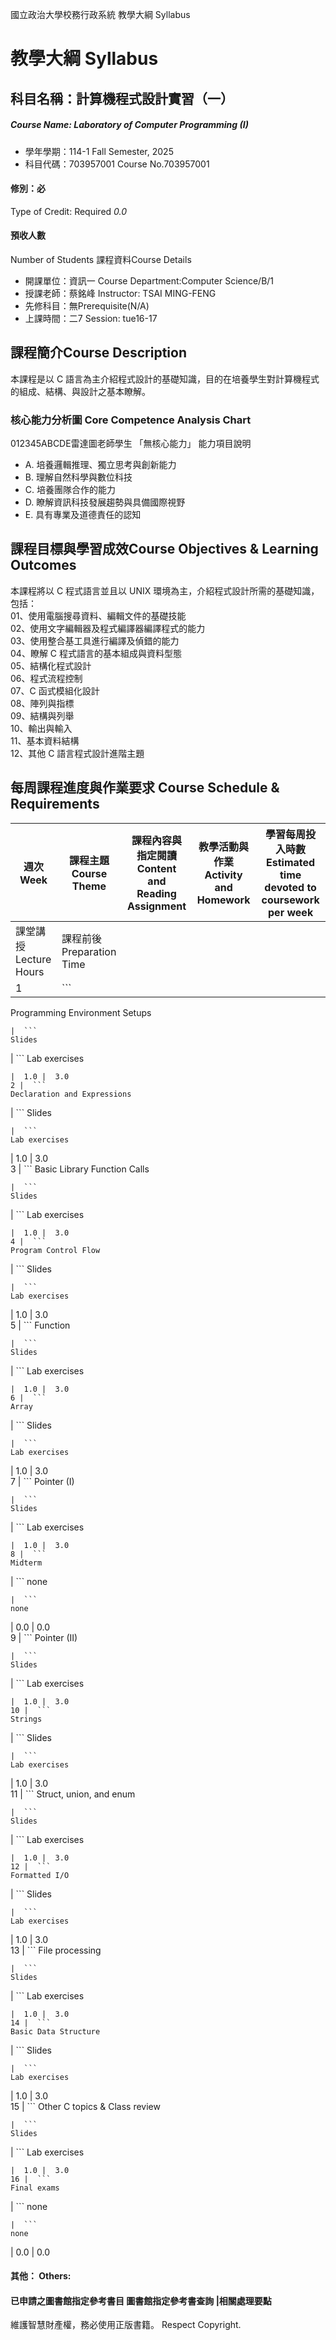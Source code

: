 國立政治大學校務行政系統 教學大綱 Syllabus
# 教學大綱 Syllabus
##  科目名稱：計算機程式設計實習（一）
#####  Course Name: Laboratory of Computer Programming (I)
  * 學年學期：114-1 Fall Semester, 2025 
  * 科目代碼：703957001 Course No.703957001
#### 修別：必
Type of Credit: Required 
_0.0_
#### 預收人數
Number of Students
課程資料Course Details
  * 開課單位：資訊一 Course Department:Computer Science/B/1 
  * 授課老師：蔡銘峰 Instructor: TSAI MING-FENG 
  * 先修科目：無Prerequisite(N/A)
  * 上課時間：二7 Session: tue16-17
##  課程簡介Course Description
本課程是以 C 語言為主介紹程式設計的基礎知識，目的在培養學生對計算機程式的組成、結構、與設計之基本瞭解。
###  核心能力分析圖 Core Competence Analysis Chart
012345ABCDE雷達圖老師學生
「無核心能力」 
能力項目說明
  * A. 培養邏輯推理、獨立思考與創新能力
  * B. 理解自然科學與數位科技
  * C. 培養團隊合作的能力
  * D. 瞭解資訊科技發展趨勢與具備國際視野
  * E. 具有專業及道德責任的認知
##  課程目標與學習成效Course Objectives & Learning Outcomes 
本課程將以 C 程式語言並且以 UNIX 環境為主，介紹程式設計所需的基礎知識，包括：   
01、使用電腦搜尋資料、編輯文件的基礎技能   
02、使用文字編輯器及程式編譯器編譯程式的能力   
03、使用整合基工具進行編譯及偵錯的能力   
04、瞭解 C 程式語言的基本組成與資料型態   
05、結構化程式設計   
06、程式流程控制   
07、C 函式模組化設計   
08、陣列與指標   
09、結構與列舉   
10、輸出與輸入   
11、基本資料結構   
12、其他 C 語言程式設計進階主題
##  每周課程進度與作業要求 Course Schedule & Requirements
週次Week | 課程主題Course Theme | 課程內容與指定閱讀Content and Reading Assignment | 教學活動與作業Activity and Homework | 學習每周投入時數Estimated time devoted to coursework per week  
---|---|---|---|---  
課堂講授Lecture Hours | 課程前後Preparation Time  
1 |  ```
Programming Environment Setups
```
|  ```
Slides
```
|  ```
Lab exercises
```
|  1.0 |  3.0  
2 |  ```
Declaration and Expressions
```
|  ```
Slides
```
|  ```
Lab exercises
```
|  1.0 |  3.0  
3 |  ```
Basic Library Function Calls
```
|  ```
Slides
```
|  ```
Lab exercises
```
|  1.0 |  3.0  
4 |  ```
Program Control Flow
```
|  ```
Slides
```
|  ```
Lab exercises
```
|  1.0 |  3.0  
5 |  ```
Function
```
|  ```
Slides
```
|  ```
Lab exercises
```
|  1.0 |  3.0  
6 |  ```
Array
```
|  ```
Slides
```
|  ```
Lab exercises
```
|  1.0 |  3.0  
7 |  ```
Pointer (I)
```
|  ```
Slides
```
|  ```
Lab exercises
```
|  1.0 |  3.0  
8 |  ```
Midterm
```
|  ```
none
```
|  ```
none
```
|  0.0 |  0.0  
9 |  ```
Pointer (II)
```
|  ```
Slides
```
|  ```
Lab exercises
```
|  1.0 |  3.0  
10 |  ```
Strings
```
|  ```
Slides
```
|  ```
Lab exercises
```
|  1.0 |  3.0  
11 |  ```
Struct, union, and enum
```
|  ```
Slides
```
|  ```
Lab exercises
```
|  1.0 |  3.0  
12 |  ```
Formatted I/O
```
|  ```
Slides
```
|  ```
Lab exercises
```
|  1.0 |  3.0  
13 |  ```
File processing
```
|  ```
Slides
```
|  ```
Lab exercises
```
|  1.0 |  3.0  
14 |  ```
Basic Data Structure
```
|  ```
Slides
```
|  ```
Lab exercises
```
|  1.0 |  3.0  
15 |  ```
Other C topics & Class review
```
|  ```
Slides
```
|  ```
Lab exercises
```
|  1.0 |  3.0  
16 |  ```
Final exams
```
|  ```
none
```
|  ```
none
```
|  0.0 |  0.0  
####  其他： Others:
####  已申請之圖書館指定參考書目  圖書館指定參考書查詢 |相關處理要點
維護智慧財產權，務必使用正版書籍。 Respect Copyright.